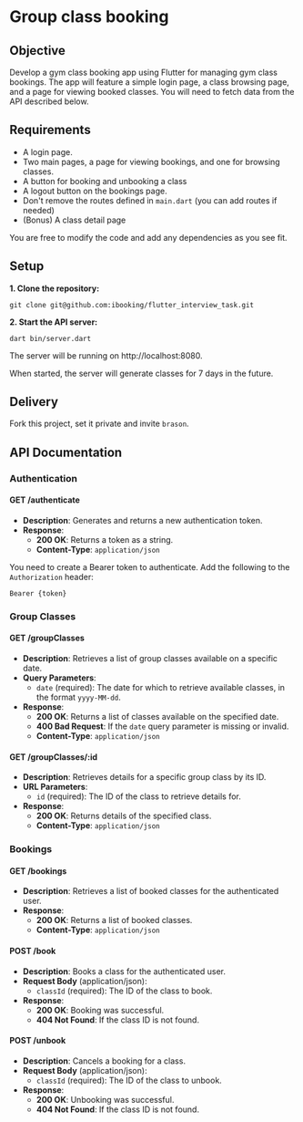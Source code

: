 # Group class booking

## Objective

Develop a gym class booking app using Flutter for managing gym class bookings. The app will feature a simple login page, a class browsing page, and a page for viewing booked classes. You will need to fetch data from the API described below.

## Requirements

- A login page.
- Two main pages, a page for viewing bookings, and one for browsing classes.
- A button for booking and unbooking a class
- A logout button on the bookings page.
- Don't remove the routes defined in `main.dart` (you can add routes if needed)
- (Bonus) A class detail page

You are free to modify the code and add any dependencies as you see fit.

## Setup

**1. Clone the repository:**
```
git clone git@github.com:ibooking/flutter_interview_task.git
```
**2. Start the API server:**
```
dart bin/server.dart
```

The server will be running on http://localhost:8080.

When started, the server will generate classes for 7 days in the future.

## Delivery
Fork this project, set it private and invite `brason`.

## API Documentation

### Authentication

#### GET /authenticate

- **Description**: Generates and returns a new authentication token.
- **Response**:
  - **200 OK**: Returns a token as a string.
  - **Content-Type**: `application/json`

You need to create a Bearer token to authenticate. Add the following to the `Authorization` header:

```
Bearer {token}
```

### Group Classes

#### GET /groupClasses

- **Description**: Retrieves a list of group classes available on a specific date.
- **Query Parameters**:
  - `date` (required): The date for which to retrieve available classes, in the format `yyyy-MM-dd`.
- **Response**:
  - **200 OK**: Returns a list of classes available on the specified date.
  - **400 Bad Request**: If the `date` query parameter is missing or invalid.
  - **Content-Type**: `application/json`

#### GET /groupClasses/:id

- **Description**: Retrieves details for a specific group class by its ID.
- **URL Parameters**:
  - `id` (required): The ID of the class to retrieve details for.
- **Response**:
  - **200 OK**: Returns details of the specified class.
  - **Content-Type**: `application/json`

### Bookings

#### GET /bookings

- **Description**: Retrieves a list of booked classes for the authenticated user.
- **Response**:
  - **200 OK**: Returns a list of booked classes.
  - **Content-Type**: `application/json`

#### POST /book

- **Description**: Books a class for the authenticated user.
- **Request Body** (application/json):
  - `classId` (required): The ID of the class to book.
- **Response**:
  - **200 OK**: Booking was successful.
  - **404 Not Found**: If the class ID is not found.

#### POST /unbook

- **Description**: Cancels a booking for a class.
- **Request Body** (application/json):
  - `classId` (required): The ID of the class to unbook.
- **Response**:
  - **200 OK**: Unbooking was successful.
  - **404 Not Found**: If the class ID is not found.
